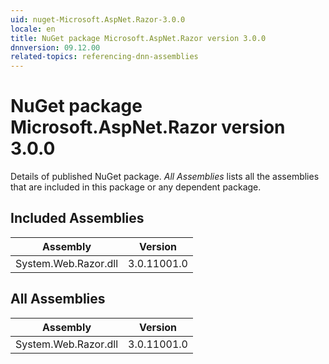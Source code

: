 ```yaml
---
uid: nuget-Microsoft.AspNet.Razor-3.0.0
locale: en
title: NuGet package Microsoft.AspNet.Razor version 3.0.0
dnnversion: 09.12.00
related-topics: referencing-dnn-assemblies
---
```


# NuGet package Microsoft.AspNet.Razor version 3.0.0
Details of published NuGet package.
*All Assemblies* lists all the assemblies that are included in this package or any dependent package.

## Included Assemblies

|Assembly|Version|
|---|---|
|System.Web.Razor.dll|3.0.11001.0|

## All Assemblies

|Assembly|Version|
|---|---|
|System.Web.Razor.dll|3.0.11001.0|

